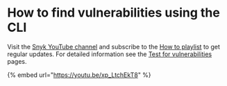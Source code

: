 # How to find vulnerabilities using the CLI

Visit the [Snyk YouTube channel](https://www.youtube.com/c/Snyksec/featured) and subscribe to the [How to playlist](https://www.youtube.com/playlist?list=PLQ6IC7glz4-Wx04FnHfWfN3Jjddqo2YFJ) to get regular updates. For detailed information see the [Test for vulnerabilities](test-for-vulnerabilities/) pages.

{% embed url="https://youtu.be/xp_LtchEkT8" %}
